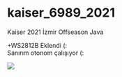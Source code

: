 # kaiser_6989_2021
Kaiser 2021 İzmir Offseason Java


+WS2812B Eklendi (: <br />
Sanırım otonom çalışıyor (:<br />


![](https://media.giphy.com/media/kic65zXQK8Ej84ZZQK/giphy.gif)